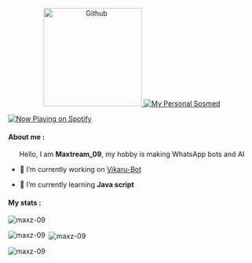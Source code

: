 <div align="center">
  <a href="https://">
    <img alt="Github" height="200px" src="https://i.ibb.co/MRDYTtg/328110365-d40e653d-098f-43d9-b845-ea2c53ca1036.png">
  </a>

  <a href="https://linktr.ee/Maxtream_09">
    <img alt="My Personal Sosmed" src="https://img.shields.io/static/v1?color=20883D&label=Sosmed&message=Maxz-09&style=flat&logo=amp&logoColor=ffffff&labelColor=334155">
  </a>
</div>
    <p>
    <a href="https://open.spotify.com/user/31253dtz6tzyra5ewpcgpipeuefy">
      <img src="https://spotify-github-profile.kittinanx.com/api/view?uid=31253dtz6tzyra5ewpcgpipeuefy&cover_image=true&theme=novatorem&show_offline=false&background_color=121212&interchange=false&bar_color=53b14f&bar_color_cover=true" alt="Now Playing on Spotify">
    </a>
  </p>
<h4>About me :</h4>
<p></p>
<p align="center">Hello, I am <strong>Maxtream_09</strong>, my hobby is making WhatsApp bots and AI</p>
  <p></p>

- 🔭 I’m currently working on [Vikaru-Bot](https://github.com/Maxz-09/Ar-Vikaru-Bot)

- 🌱 I’m currently learning **Java script**

<h4>My stats :</h4>
    <p align="left"> <img src="https://komarev.com/ghpvc/?username=maxz-09&label=Profile%20views&color=ff0000&style=flat" alt="maxz-09" /> </p>
    
<p><img align="left" src="https://github-readme-stats.vercel.app/api/top-langs?username=maxz-09&show_icons=true&theme=dark&locale=en&layout=compact" alt="maxz-09" /></p>

<p>&nbsp;<img align="center" src="https://github-readme-stats.vercel.app/api?username=maxz-09&show_icons=true&theme=dark&locale=en" alt="maxz-09" /></p>

<p><img align="center" src="https://github-readme-streak-stats.herokuapp.com/?user=maxz-09&show_icons=true&theme=dark" alt="maxz-09" /></p>
</div>
